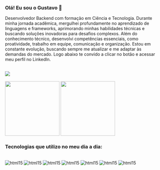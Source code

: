 
### Olá! Eu sou o Gustavo 👋

Desenvolvedor Backend com formação em Ciência e Tecnologia. Durante minha jornada acadêmica, mergulhei profundamente no aprendizado de linguagens e frameworks, aprimorando minhas habilidades técnicas e buscando soluções inovadoras para desafios complexos. Além do conhecimento técnico, desenvolvi competências essenciais, como proatividade, trabalho em equipe, comunicação e organização. Estou em constante evolução, buscando sempre me atualizar e me adaptar às demandas do mercado. Logo abaixo te convido a clicar no botão e acessar meu perfil no LinkedIn.

<div style="display: inline_block"><br/>
    <a href="https://www.linkedin.com/in/gustavo-lima15/" target="_blank"><img src="https://img.shields.io/badge/LinkedIn-0077B5?style=for-the-badge&logo=linkedin&logoColor=white" target="_blank"></a>
</div></br>

<div>
    <img height="180cm" src="https://github-readme-stats.vercel.app/api?username=gustavolima15&show_icons=true&theme=dracula"/>
    <img height="180cm" src="https://github-readme-stats.vercel.app/api/top-langs/?username=gustavolima15&layout=compact&langs_count=16&theme=dracula"/>
</div>


### Tecnologias que utilizo no meu dia a dia:

<div style="display: inline_block"><br/>
    <img align="center" alt="html15" src="https://img.shields.io/badge/HTML5-E34F26?style=for-the-badge&logo=html5&logoColor=white" />
    <img align="center" alt="html15" src="https://img.shields.io/badge/CSS3-1572B6?style=for-the-badge&logo=css3&logoColor=white" />
    <img align="center" alt="html15" src="https://img.shields.io/badge/JavaScript-323330?style=for-the-badge&logo=javascript&logoColor=F7DF1E" />
    <img align="center" alt="html15" src="https://img.shields.io/badge/TypeScript-007ACC?style=for-the-badge&logo=typescript&logoColor=white" />
    <img align="center" alt="html15" src="https://img.shields.io/badge/Node.js-43853D?style=for-the-badge&logo=node.js&logoColor=white" />
    <img align="center" alt="html15" src="https://img.shields.io/badge/Prisma-3982CE?style=for-the-badge&logo=Prisma&logoColor=white" />
    <img align="center" alt="html15" src="https://img.shields.io/badge/PostgreSQL-316192?style=for-the-badge&logo=postgresql&logoColor=white" />
</div></br>
